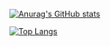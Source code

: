 [![Anurag's GitHub stats](https://github-readme-stats.vercel.app/api?username=FelipeRotermel&hide=prs,issues&show_icons=true&theme=radical)](https://github.com/anuraghazra/github-readme-stats)

[![Top Langs](https://github-readme-stats.vercel.app/api/top-langs/?username=anuraghazra)](https://github.com/anuraghazra/github-readme-stats)
